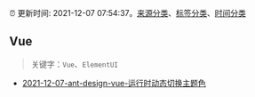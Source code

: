:alarm_clock: 更新时间: 2021-12-07 07:54:37。[来源分类](../README.md)、[标签分类](../TAGS.md)、[时间分类](../TIMELINE.md)

## Vue


> 关键字：`Vue`、`ElementUI`



- [2021-12-07-ant-design-vue-运行时动态切换主题色](https://toutiao.io/k/mc0mng1) 